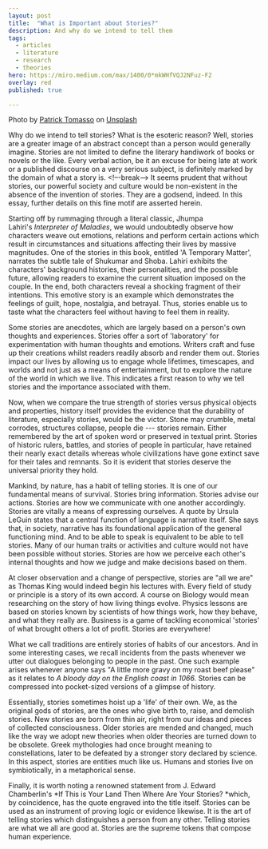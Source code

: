 ```yaml
---
layout: post
title:  "What is Important about Stories?"
description: And why do we intend to tell them
tags:
  - articles
  - literature
  - research
  - theories
hero: https://miro.medium.com/max/1400/0*mkWHfVQJ2NFuz-F2
overlay: red
published: true

---
```


Photo by [Patrick Tomasso](https://unsplash.com/@impatrickt?utm_source=medium&utm_medium=referral) on [Unsplash](https://unsplash.com/?utm_source=medium&utm_medium=referral)

Why do we intend to tell stories? What is the esoteric reason? Well, stories are a greater image of an abstract concept than a person would generally imagine. Stories are not limited to define the literary handiwork of books or novels or the like. Every verbal action, be it an excuse for being late at work or a published discourse on a very serious subject, is definitely marked by the domain of what a story is. <!–-break-–> It seems prudent that without stories, our powerful society and culture would be non-existent in the absence of the invention of stories. They are a godsend, indeed. In this essay, further details on this fine motif are asserted herein.

Starting off by rummaging through a literal classic, Jhumpa Lahiri's *Interpreter of Maladies*, we would undoubtedly observe how characters weave out emotions, relations and perform certain actions which result in circumstances and situations affecting their lives by massive magnitudes. One of the stories in this book, entitled 'A Temporary Matter', narrates the subtle tale of Shukumar and Shoba. Lahiri exhibits the characters' background histories, their personalities, and the possible future, allowing readers to examine the current situation imposed on the couple. In the end, both characters reveal a shocking fragment of their intentions. This emotive story is an example which demonstrates the feelings of guilt, hope, nostalgia, and betrayal. Thus, stories enable us to taste what the characters feel without having to feel them in reality.

Some stories are anecdotes, which are largely based on a person's own thoughts and experiences. Stories offer a sort of 'laboratory' for experimentation with human thoughts and emotions. Writers craft and fuse up their creations whilst readers readily absorb and render them out. Stories impact our lives by allowing us to engage whole lifetimes, timescapes, and worlds and not just as a means of entertainment, but to explore the nature of the world in which we live. This indicates a first reason to why we tell stories and the importance associated with them.

Now, when we compare the true strength of stories versus physical objects and properties, history itself provides the evidence that the durability of literature, especially stories, would be the victor. Stone may crumble, metal corrodes, structures collapse, people die --- stories remain. Either remembered by the art of spoken word or preserved in textual print. Stories of historic rulers, battles, and stories of people in particular, have retained their nearly exact details whereas whole civilizations have gone extinct save for their tales and remnants. So it is evident that stories deserve the universal priority they hold.

Mankind, by nature, has a habit of telling stories. It is one of our fundamental means of survival. Stories bring information. Stories advise our actions. Stories are how we communicate with one another accordingly. Stories are vitally a means of expressing ourselves. A quote by Ursula LeGuin states that a central function of language is narrative itself. She says that, in society, narrative has its foundational application of the general functioning mind. And to be able to speak is equivalent to be able to tell stories. Many of our human traits or activities and culture would not have been possible without stories. Stories are how we perceive each other's internal thoughts and how we judge and make decisions based on them.

At closer observation and a change of perspective, stories are "all we are" as Thomas King would indeed begin his lectures with. Every field of study or principle is a story of its own accord. A course on Biology would mean researching on the story of how living things evolve. Physics lessons are based on stories known by scientists of how things work, how they behave, and what they really are. Business is a game of tackling economical 'stories' of what brought others a lot of profit. Stories are everywhere!

What we call traditions are entirely stories of habits of our ancestors. And in some interesting cases, we recall incidents from the pasts whenever we utter out dialogues belonging to people in the past. One such example arises whenever anyone says "A little more gravy on my roast beef please" as it relates to *A bloody day on the English coast in 1066.* Stories can be compressed into pocket-sized versions of a glimpse of history.

Essentially, stories sometimes hoist up a 'life' of their own. We, as the original gods of stories, are the ones who give birth to, raise, and demolish stories. New stories are born from thin air, right from our ideas and pieces of collected consciousness. Older stories are mended and changed, much like the way we adopt new theories when older theories are turned down to be obsolete. Greek mythologies had once brought meaning to constellations, later to be defeated by a stronger story declared by science. In this aspect, stories are entities much like us. Humans and stories live on symbiotically, in a metaphorical sense.

Finally, it is worth noting a renowned statement from J. Edward Chamberlin's *If This is Your Land Then Where Are Your Stories? *which, by coincidence, has the quote engraved into the title itself. Stories can be used as an instrument of proving logic or evidence likewise. It is the art of telling stories which distinguishes a person from any other. Telling stories are what we all are good at. Stories are the supreme tokens that compose human experience.
